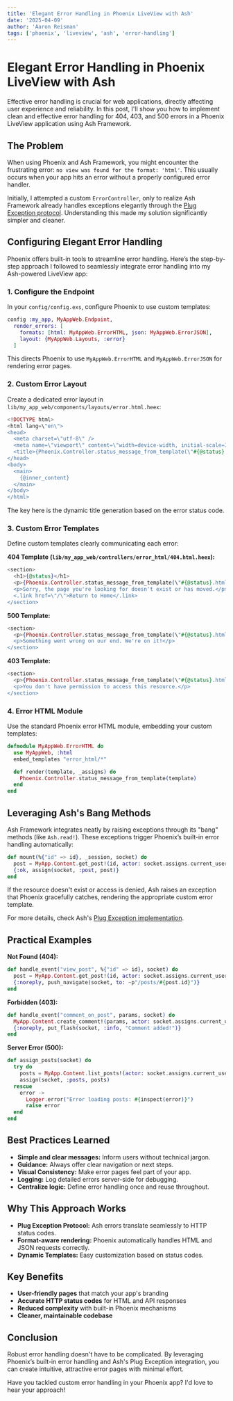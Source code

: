 ```yaml
---
title: 'Elegant Error Handling in Phoenix LiveView with Ash'
date: '2025-04-09'
author: 'Aaron Reisman'
tags: ['phoenix', 'liveview', 'ash', 'error-handling']
---
```


# Elegant Error Handling in Phoenix LiveView with Ash

Effective error handling is crucial for web applications, directly affecting user experience and reliability. In this post, I'll show you how to implement clean and effective error handling for 404, 403, and 500 errors in a Phoenix LiveView application using Ash Framework.

## The Problem

When using Phoenix and Ash Framework, you might encounter the frustrating error: `no view was found for the format: 'html'`. This usually occurs when your app hits an error without a properly configured error handler.

Initially, I attempted a custom `ErrorController`, only to realize Ash Framework already handles exceptions elegantly through the [Plug Exception protocol](https://hexdocs.pm/plug/Plug.Exception.html). Understanding this made my solution significantly simpler and cleaner.

## Configuring Elegant Error Handling

Phoenix offers built-in tools to streamline error handling. Here’s the step-by-step approach I followed to seamlessly integrate error handling into my Ash-powered LiveView app:

### 1. Configure the Endpoint

In your `config/config.exs`, configure Phoenix to use custom templates:

```elixir
config :my_app, MyAppWeb.Endpoint,
  render_errors: [
    formats: [html: MyAppWeb.ErrorHTML, json: MyAppWeb.ErrorJSON],
    layout: {MyAppWeb.Layouts, :error}
  ]
```

This directs Phoenix to use `MyAppWeb.ErrorHTML` and `MyAppWeb.ErrorJSON` for rendering error pages.

### 2. Custom Error Layout

Create a dedicated error layout in `lib/my_app_web/components/layouts/error.html.heex`:

```heex
<!DOCTYPE html>
<html lang=\"en\">
<head>
  <meta charset=\"utf-8\" />
  <meta name=\"viewport\" content=\"width=device-width, initial-scale=1\" />
  <title>{Phoenix.Controller.status_message_from_template(\"#{@status}.html\")} · MyApp</title>
</head>
<body>
  <main>
    {@inner_content}
  </main>
</body>
</html>
```

The key here is the dynamic title generation based on the error status code.

### 3. Custom Error Templates

Define custom templates clearly communicating each error:

**404 Template (`lib/my_app_web/controllers/error_html/404.html.heex`):**

```heex
<section>
  <h1>{@status}</h1>
  <p>{Phoenix.Controller.status_message_from_template(\"#{@status}.html\")}</p>
  <p>Sorry, the page you're looking for doesn't exist or has moved.</p>
  <.link href=\"/\">Return to Home</.link>
</section>
```

**500 Template:**

```heex
<section>
  <p>{Phoenix.Controller.status_message_from_template(\"#{@status}.html\")}</p>
  <p>Something went wrong on our end. We're on it!</p>
</section>
```

**403 Template:**

```heex
<section>
  <p>{Phoenix.Controller.status_message_from_template(\"#{@status}.html\")}</p>
  <p>You don't have permission to access this resource.</p>
</section>
```

### 4. Error HTML Module

Use the standard Phoenix error HTML module, embedding your custom templates:

```elixir
defmodule MyAppWeb.ErrorHTML do
  use MyAppWeb, :html
  embed_templates "error_html/*"

  def render(template, _assigns) do
    Phoenix.Controller.status_message_from_template(template)
  end
end
```

## Leveraging Ash's Bang Methods

Ash Framework integrates neatly by raising exceptions through its \"bang\" methods (like `Ash.read!`). These exceptions trigger Phoenix’s built-in error handling automatically:

```elixir
def mount(%{"id" => id}, _session, socket) do
  post = MyApp.Content.get_post!(id, actor: socket.assigns.current_user)
  {:ok, assign(socket, :post, post)}
end
```

If the resource doesn't exist or access is denied, Ash raises an exception that Phoenix gracefully catches, rendering the appropriate custom error template.

For more details, check Ash's [Plug Exception implementation](https://github.com/ash-project/ash_phoenix/blob/main/lib/ash_phoenix/plug/exception.ex).

## Practical Examples

**Not Found (404):**

```elixir
def handle_event("view_post", %{"id" => id}, socket) do
  post = MyApp.Content.get_post!(id, actor: socket.assigns.current_user)
  {:noreply, push_navigate(socket, to: ~p"/posts/#{post.id}")}
end
```

**Forbidden (403):**

```elixir
def handle_event("comment_on_post", params, socket) do
  MyApp.Content.create_comment!(params, actor: socket.assigns.current_user)
  {:noreply, put_flash(socket, :info, "Comment added!")}
end
```

**Server Error (500):**

```elixir
def assign_posts(socket) do
  try do
    posts = MyApp.Content.list_posts!(actor: socket.assigns.current_user)
    assign(socket, :posts, posts)
  rescue
    error ->
      Logger.error("Error loading posts: #{inspect(error)}")
      raise error
  end
end
```

## Best Practices Learned

- **Simple and clear messages:** Inform users without technical jargon.
- **Guidance:** Always offer clear navigation or next steps.
- **Visual Consistency:** Make error pages feel part of your app.
- **Logging:** Log detailed errors server-side for debugging.
- **Centralize logic:** Define error handling once and reuse throughout.

## Why This Approach Works

- **Plug Exception Protocol:** Ash errors translate seamlessly to HTTP status codes.
- **Format-aware rendering:** Phoenix automatically handles HTML and JSON requests correctly.
- **Dynamic Templates:** Easy customization based on status codes.

## Key Benefits

- **User-friendly pages** that match your app's branding
- **Accurate HTTP status codes** for HTML and API responses
- **Reduced complexity** with built-in Phoenix mechanisms
- **Cleaner, maintainable codebase**

## Conclusion

Robust error handling doesn't have to be complicated. By leveraging Phoenix’s built-in error handling and Ash's Plug Exception integration, you can create intuitive, attractive error pages with minimal effort.

Have you tackled custom error handling in your Phoenix app? I'd love to hear your approach!

